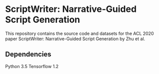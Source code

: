 # ScriptWriter: Narrative-Guided Script Generation

This repository contains the source code and datasets for the ACL 2020 paper ScriptWriter: Narrative-Guided Script Generation by Zhu et al. <br>

## Dependencies
Python 3.5
Tensorflow 1.2
